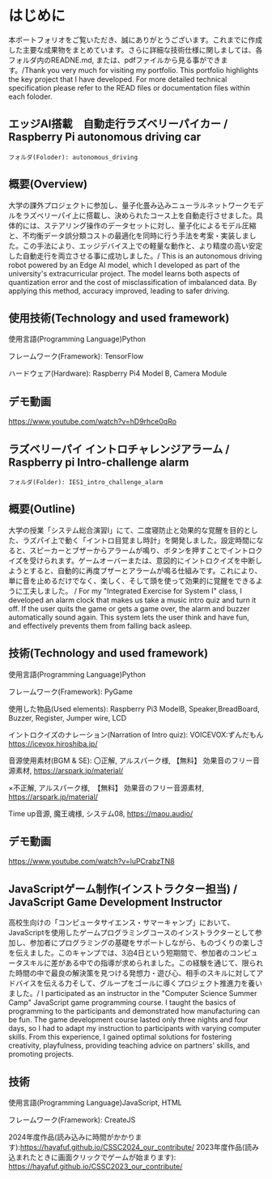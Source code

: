 # はじめに
本ポートフォリオをご覧いただき、誠にありがとうございます。これまでに作成した主要な成果物をまとめています。さらに詳細な技術仕様に関しましては、各フォルダ内のREADNE.md, または、pdfファイルから見る事ができます。/Thank you very much for visiting my portfolio. This portfolio highlights the key project that I have developed. For more detailed technical specification please refer to the READ files or documentation files within each foloder.

## エッジAI搭載　自動走行ラズベリーパイカー / Raspberry Pi autonomous driving car 
```
フォルダ(Foloder): autonomous_driving
```
##  概要(Overview)
大学の課外プロジェクトに参加し、量子化畳み込みニューラルネットワークモデルをラズベリーパイ上に搭載し、決められたコース上を自動走行させました。具体的には、ステアリング操作のデータセットに対し、量子化によるモデル圧縮と、不均衡データ誤分類コストの最適化を同時に行う手法を考案・実装しました。この手法により、エッジデバイス上での軽量な動作と、より精度の高い安定した自動走行を両立させる事に成功しました。/ This is an autonomous driving robot powered by an Edge AI model, which I developed as part of the university's extracurricular project. The model learns both aspects of quantization error and the cost of misclassification of imbalanced data. By applying this method, accuracy improved, leading to safer driving.

## 使用技術(Technology and used framework)
使用言語(Programming Language)Python

フレームワーク(Framework): TensorFlow

ハードウェア(Hardware): Raspberry Pi4 Model B, Camera Module



## デモ動画
https://www.youtube.com/watch?v=hD9rhce0qRo

##  ラズベリーパイ イントロチャレンジアラーム / Raspberry pi Intro-challenge alarm 
```
フォルダ(Folder): IES1_intro_challenge_alarm
```
##  概要(Outline)
大学の授業「システム総合演習I」にて、二度寝防止と効果的な覚醒を目的とした、ラズパイ上で動く「イントロ目覚まし時計」を開発しました。設定時間になると、スピーカーとブザーからアラームが鳴り、ボタンを押すことでイントロクイズを受けられます。ゲームオーバーまたは、意図的にイントロクイズを中断しようとすると、自動的に再度ブザーとアラームが鳴る仕組みです。これにより、単に音を止めるだけでなく、楽しく、そして頭を使って効果的に覚醒をできるように工夫しました。 /  For my "Integrated Exercise for System I" class, I developed an alarm clock that makes us take a music intro quiz and turn it off. If the user quits the game or gets a game over, the alarm and buzzer automatically sound again. This system lets the user think and have fun, and effectively prevents them from falling back asleep.
## 技術(Technology and used framework)
使用言語(Programming Language)Python

フレームワーク(Framework): PyGame

使用した物品(Used elements): Raspberry Pi3 ModelB, Speaker,BreadBoard, Buzzer, Register, Jumper wire, LCD


イントロクイズのナレーション(Narration of Intro quiz): VOICEVOX:ずんだもん　https://icevox.hiroshiba.jp/

音源使用素材(BGM & SE): 〇正解, アルスパーク様, 【無料】 効果音のフリー音源素材, https://arspark.jp/material/

×不正解, アルスパーク様,　【無料】 効果音のフリー音源素材, https://arspark.jp/material/

Time up音源, 魔王魂様, システム08, https://maou.audio/
## デモ動画
https://www.youtube.com/watch?v=luPCrabzTN8

## JavaScriptゲーム制作(インストラクター担当) / JavaScript Game Development Instructor
高校生向けの「コンピュータサイエンス・サマーキャンプ」において、JavaScriptを使用したゲームプログラミングコースのインストラクターとして参加し、参加者にプログラミングの基礎をサポートしながら、ものづくりの楽しさを伝えました。このキャンプでは、3泊4日という短期間で、参加者のコンピュータスキルに差がある中での指導が求められました。この経験を通じて、限られた時間の中で最良の解決策を見つける発想力・遊び心、相手のスキルに対してアドバイスを伝える力そして、グループをゴールに導くプロジェクト推進力を養いました。/ I participated as an instructor in the "Computer Science Summer Camp" JavaScript game programming course. I taught the basics of programming to the participants and demonstrated how manufacturing can be fun. The game development course lasted only three nights and four days, so I had to adapt my instruction to participants with varying computer skills. From this experience, I gained optimal solutions for fostering creativity, playfulness, providing teaching advice on partners' skills, and promoting projects. 
## 技術
使用言語(Programming Language)JavaScript, HTML

フレームワーク(Framework): CreateJS

2024年度作品(読み込みに時間がかかります):https://hayafuf.github.io/CSSC2024_our_contribute/
2023年度作品(読み込まれたときに画面クリックでゲームが始まります): https://hayafuf.github.io/CSSC2023_our_contribute/